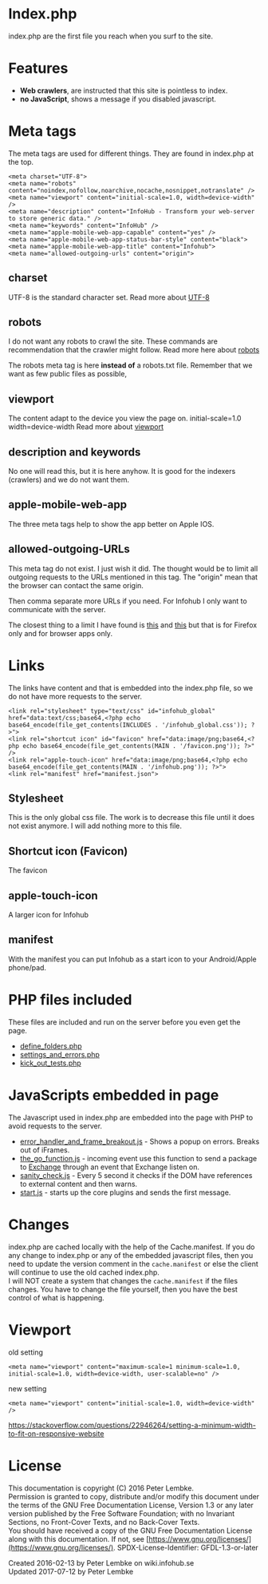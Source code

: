 # Index.php
index.php are the first file you reach when you surf to the site.  

# Features
- <b>Web crawlers</b>, are instructed that this site is pointless to index.
- <b>no JavaScript</b>, shows a message if you disabled javascript.

# Meta tags
The meta tags are used for different things. They are found in index.php at the top.
```
<meta charset="UTF-8">
<meta name="robots" content="noindex,nofollow,noarchive,nocache,nosnippet,notranslate" />
<meta name="viewport" content="initial-scale=1.0, width=device-width" />
<meta name="description" content="InfoHub - Transform your web-server to store generic data." />
<meta name="keywords" content="InfoHub" />
<meta name="apple-mobile-web-app-capable" content="yes" />
<meta name="apple-mobile-web-app-status-bar-style" content="black">
<meta name="apple-mobile-web-app-title" content="Infohub">
<meta name="allowed-outgoing-urls" content="origin">
```
## charset
UTF-8 is the standard character set.
Read more about [UTF-8](https://en.wikipedia.org/wiki/UTF-8)

## robots
I do not want any robots to crawl the site. These commands are recommendation that the crawler might follow.
Read more here about [robots](https://yoast.com/robots-meta-tags/)
 
The robots meta tag is here **instead of** a robots.txt file. Remember that we want as few public files as possible,

## viewport
The content adapt to the device you view the page on.
initial-scale=1.0 
width=device-width
Read more about [viewport](https://www.w3schools.com/css/css_rwd_viewport.asp)

## description and keywords
No one will read this, but it is here anyhow. It is good for the indexers (crawlers) and we do not want them.

## apple-mobile-web-app
The three meta tags help to show the app better on Apple IOS.

## allowed-outgoing-URLs
This meta tag do not exist. I just wish it did. The thought would be to limit all outgoing requests to the URLs mentioned in this tag.
The "origin" mean that the browser can contact the same origin.

Then comma separate more URLs if you need. For Infohub I only want to communicate with the server.

The closest thing to a limit I have found is [this](https://developer.mozilla.org/en-US/docs/Mozilla/Tech/XPCOM/Setting_HTTP_request_headers) and [this](https://developer.mozilla.org/en-US/docs/Mozilla/Add-ons/WebExtensions/Intercept_HTTP_requests) but that is for Firefox only and for browser apps only.

# Links
The links have content and that is embedded into the index.php file, so we do not have more requests to the server.
```
<link rel="stylesheet" type="text/css" id="infohub_global" href="data:text/css;base64,<?php echo base64_encode(file_get_contents(INCLUDES . '/infohub_global.css')); ?>">
<link rel="shortcut icon" id="favicon" href="data:image/png;base64,<?php echo base64_encode(file_get_contents(MAIN . '/favicon.png')); ?>" />
<link rel="apple-touch-icon" href="data:image/png;base64,<?php echo base64_encode(file_get_contents(MAIN . '/infohub.png')); ?>">
<link rel="manifest" href="manifest.json">
```

## Stylesheet
This is the only global css file. The work is to decrease this file until it does not exist anymore.
I will add nothing more to this file.

## Shortcut icon (Favicon)
The favicon

## apple-touch-icon
A larger icon for Infohub

## manifest
With the manifest you can put Infohub as a start icon to your Android/Apple phone/pad.

# PHP files included
These files are included and run on the server before you even get the page.  

- [define_folders.php](main,core_root_definefolders)
- [settings_and_errors.php](main,core_include_settingsanderrors)
- [kick_out_tests.php](main,core_include_kickouttests)


# JavaScripts embedded in page
The Javascript used in index.php are embedded into the page with PHP to avoid requests to the server.  

- [error_handler_and_frame_breakout.js](main,core_include_errorhandler) - Shows a popup on errors. Breaks out of iFrames.
- [the_go_function.js](main,core_include_thegofunction) - incoming event use this function to send a package to [Exchange](plugin,infohub_exchange) through an event that Exchange listen on.
- [sanity_check.js](main,core_include_sanitycheck) - Every 5 second it checks if the DOM have references to external content and then warns.
- [start.js](main,core_include_start) - starts up the core plugins and sends the first message.

# Changes
index.php are cached locally with the help of the Cache.manifest. If you do any change to index.php or any of the embedded javascript files, then you need to update the version comment in the `cache.manifest` or else the client will continue to use the old cached index.php.  
I will NOT create a system that changes the `cache.manifest` if the files changes. You have to change the file yourself, then you have the best control of what is happening.  

# Viewport

old setting
```
<meta name="viewport" content="maximum-scale=1 minimum-scale=1.0, initial-scale=1.0, width=device-width, user-scalable=no" />
```
new setting
```
<meta name="viewport" content="initial-scale=1.0, width=device-width" />
```

https://stackoverflow.com/questions/22946264/setting-a-minimum-width-to-fit-on-responsive-website

# License
This documentation is copyright (C) 2016 Peter Lembke.  
Permission is granted to copy, distribute and/or modify this document under the terms of the GNU Free Documentation License, Version 1.3 or any later version published by the Free Software Foundation; with no Invariant Sections, no Front-Cover Texts, and no Back-Cover Texts.  
You should have received a copy of the GNU Free Documentation License along with this documentation. If not, see [https://www.gnu.org/licenses/](https://www.gnu.org/licenses/).  SPDX-License-Identifier: GFDL-1.3-or-later  

Created 2016-02-13 by Peter Lembke on wiki.infohub.se  
Updated 2017-07-12 by Peter Lembke  
